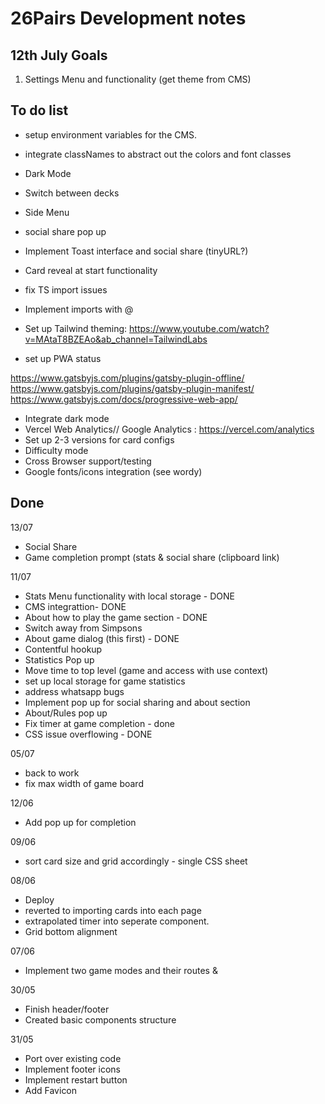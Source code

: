 # 26Pairs Development notes

## 12th July Goals

1. Settings Menu and functionality (get theme from CMS)

## To do list

- setup environment variables for the CMS.
- integrate classNames to abstract out the colors and font classes
- Dark Mode
- Switch between decks
- Side Menu
- social share pop up
- Implement Toast interface and social share (tinyURL?)
- Card reveal at start functionality
- fix TS import issues
- Implement imports with @
- Set up Tailwind theming: https://www.youtube.com/watch?v=MAtaT8BZEAo&ab_channel=TailwindLabs

- set up PWA status

https://www.gatsbyjs.com/plugins/gatsby-plugin-offline/
https://www.gatsbyjs.com/plugins/gatsby-plugin-manifest/
https://www.gatsbyjs.com/docs/progressive-web-app/

- Integrate dark mode
- Vercel Web Analytics// Google Analytics : https://vercel.com/analytics
- Set up 2-3 versions for card configs
- Difficulty mode
- Cross Browser support/testing
- Google fonts/icons integration (see wordy)

## Done

13/07

- Social Share
- Game completion prompt (stats & social share (clipboard link)

11/07

- Stats Menu functionality with local storage - DONE
- CMS integrattion- DONE
- About how to play the game section - DONE
- Switch away from Simpsons
- About game dialog (this first) - DONE
- Contentful hookup
- Statistics Pop up
- Move time to top level (game and access with use context)
- set up local storage for game statistics
- address whatsapp bugs
- Implement pop up for social sharing and about section
- About/Rules pop up
- Fix timer at game completion - done
- CSS issue overflowing - DONE

05/07

- back to work
- fix max width of game board

12/06

- Add pop up for completion

09/06

- sort card size and grid accordingly - single CSS sheet

08/06

- Deploy
- reverted to importing cards into each page
- extrapolated timer into seperate component.
- Grid bottom alignment

07/06

- Implement two game modes and their routes &

30/05

- Finish header/footer
- Created basic components structure

31/05

- Port over existing code
- Implement footer icons
- Implement restart button
- Add Favicon
